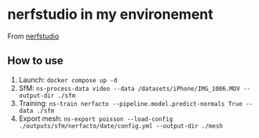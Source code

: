 # nerfstudio in my environement

From [nerfstudio](https://github.com/nerfstudio-project/nerfstudio)

## How to use

1. Launch: `docker compose up -d`
2. SfM: `ns-process-data video --data /datasets/iPhone/IMG_1006.MOV --output-dir ./sfm`
3. Training: `ns-train nerfacto --pipeline.model.predict-normals True --data ./sfm`
4. Export mesh: `ns-export poisson --load-config ./outputs/sfm/nerfacto/date/config.yml --output-dir ./mesh`
